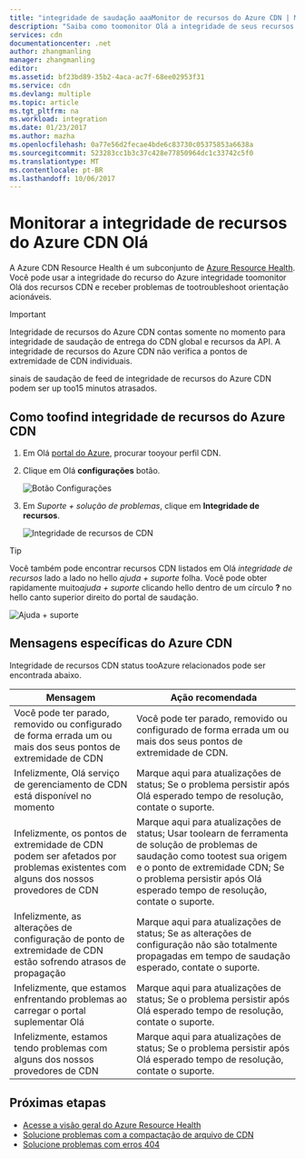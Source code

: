 ```yaml
---
title: "integridade de saudação aaaMonitor de recursos do Azure CDN | Microsoft Docs"
description: "Saiba como toomonitor Olá a integridade de seus recursos de CDN do Azure usando a integridade de recursos do Azure."
services: cdn
documentationcenter: .net
author: zhangmanling
manager: zhangmanling
editor: 
ms.assetid: bf23bd89-35b2-4aca-ac7f-68ee02953f31
ms.service: cdn
ms.devlang: multiple
ms.topic: article
ms.tgt_pltfrm: na
ms.workload: integration
ms.date: 01/23/2017
ms.author: mazha
ms.openlocfilehash: 0a77e56d2fecae4bde6c83730c05375853a6638a
ms.sourcegitcommit: 523283cc1b3c37c428e77850964dc1c33742c5f0
ms.translationtype: MT
ms.contentlocale: pt-BR
ms.lasthandoff: 10/06/2017
---
```

# <a name="monitor-hello-health-of-azure-cdn-resources"></a>Monitorar a integridade de recursos do Azure CDN Olá
  
A Azure CDN Resource Health é um subconjunto de [Azure Resource Health](../resource-health/resource-health-overview.md).  Você pode usar a integridade do recurso do Azure integridade toomonitor Olá dos recursos CDN e receber problemas de tootroubleshoot orientação acionáveis.

>[!IMPORTANT] 
>Integridade de recursos do Azure CDN contas somente no momento para integridade de saudação de entrega do CDN global e recursos da API.  A integridade de recursos do Azure CDN não verifica a pontos de extremidade de CDN individuais.
>
>sinais de saudação de feed de integridade de recursos do Azure CDN podem ser up too15 minutos atrasados.

## <a name="how-toofind-azure-cdn-resource-health"></a>Como toofind integridade de recursos do Azure CDN

1. Em Olá [portal do Azure](https://portal.azure.com), procurar tooyour perfil CDN.

2. Clique em Olá **configurações** botão.

    ![Botão Configurações](./media/cdn-resource-health/cdn-profile-settings.png)

3. Em *Suporte + solução de problemas*, clique em **Integridade de recursos**.

    ![Integridade de recursos de CDN](./media/cdn-resource-health/cdn-resource-health3.png)

>[!TIP] 
>Você também pode encontrar recursos CDN listados em Olá *integridade de recursos* lado a lado no hello *ajuda + suporte* folha.  Você pode obter rapidamente muito*ajuda + suporte* clicando hello dentro de um círculo **?** no hello canto superior direito do portal de saudação.
>
> ![Ajuda + suporte](./media/cdn-resource-health/cdn-help-support.png)

## <a name="azure-cdn-specific-messages"></a>Mensagens específicas do Azure CDN

Integridade de recursos CDN status tooAzure relacionados pode ser encontrada abaixo.

|Mensagem | Ação recomendada |
|---|---|
|Você pode ter parado, removido ou configurado de forma errada um ou mais dos seus pontos de extremidade de CDN | Você pode ter parado, removido ou configurado de forma errada um ou mais dos seus pontos de extremidade de CDN.|
|Infelizmente, Olá serviço de gerenciamento de CDN está disponível no momento | Marque aqui para atualizações de status; Se o problema persistir após Olá esperado tempo de resolução, contate o suporte.|
|Infelizmente, os pontos de extremidade de CDN podem ser afetados por problemas existentes com alguns dos nossos provedores de CDN | Marque aqui para atualizações de status; Usar toolearn de ferramenta de solução de problemas de saudação como tootest sua origem e o ponto de extremidade CDN; Se o problema persistir após Olá esperado tempo de resolução, contate o suporte. |
|Infelizmente, as alterações de configuração de ponto de extremidade de CDN estão sofrendo atrasos de propagação | Marque aqui para atualizações de status; Se as alterações de configuração não são totalmente propagadas em tempo de saudação esperado, contate o suporte.|
|Infelizmente, que estamos enfrentando problemas ao carregar o portal suplementar Olá | Marque aqui para atualizações de status; Se o problema persistir após Olá esperado tempo de resolução, contate o suporte.|
Infelizmente, estamos tendo problemas com alguns dos nossos provedores de CDN | Marque aqui para atualizações de status; Se o problema persistir após Olá esperado tempo de resolução, contate o suporte. |

## <a name="next-steps"></a>Próximas etapas

- [Acesse a visão geral do Azure Resource Health](../resource-health/resource-health-overview.md)
- [Solucione problemas com a compactação de arquivo de CDN](./cdn-troubleshoot-compression.md)
- [Solucione problemas com erros 404](./cdn-troubleshoot-endpoint.md)